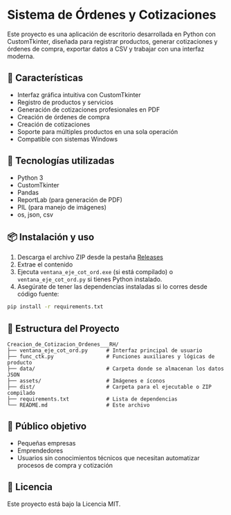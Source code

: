 # Sistema de Órdenes y Cotizaciones

Este proyecto es una aplicación de escritorio desarrollada en Python con CustomTkinter, diseñada para registrar productos, generar cotizaciones y órdenes de compra, exportar datos a CSV y trabajar con una interfaz moderna.

## 🧩 Características
- Interfaz gráfica intuitiva con CustomTkinter
- Registro de productos y servicios
- Generación de cotizaciones profesionales en PDF
- Creación de órdenes de compra
- Creación de cotizaciones
- Soporte para múltiples productos en una sola operación
- Compatible con sistemas Windows

## 🚀 Tecnologías utilizadas
- Python 3
- CustomTkinter
- Pandas
- ReportLab (para generación de PDF)
- PIL (para manejo de imágenes)
- os, json, csv

## 📦 Instalación y uso

1. Descarga el archivo ZIP desde la pestaña [Releases]((https://github.com/Migui173/Creacion_de_Cotizacion_Ordenes___RH/releases))
2. Extrae el contenido
3. Ejecuta `ventana_eje_cot_ord.exe` (si está compilado) o `ventana_eje_cot_ord.py` si tienes Python instalado.
4. Asegúrate de tener las dependencias instaladas si lo corres desde código fuente:

```bash
pip install -r requirements.txt
```

## 📁 Estructura del Proyecto

```
Creacion_de_Cotizacion_Ordenes___RH/
├── ventana_eje_cot_ord.py      # Interfaz principal de usuario
├── func_ctk.py                 # Funciones auxiliares y lógicas de producto
├── data/                       # Carpeta donde se almacenan los datos JSON
├── assets/                     # Imágenes e íconos
├── dist/                       # Carpeta para el ejecutable o ZIP compilado
├── requirements.txt            # Lista de dependencias
└── README.md                   # Este archivo
```

## 👥 Público objetivo
- Pequeñas empresas
- Emprendedores
- Usuarios sin conocimientos técnicos que necesitan automatizar procesos de compra y cotización

## 📃 Licencia
Este proyecto está bajo la Licencia MIT.
